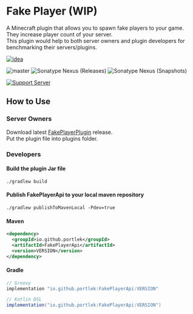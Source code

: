 # Fake Player (WIP)

A Minecraft plugin that allows you to spawn fake players to your game.\
They increase player count of your server.\
This plugin would help to both server owners and plugin developers for benchmarking their servers/plugins.

[![idea](https://www.elegantobjects.org/intellij-idea.svg)](https://www.jetbrains.com/idea/)

![master](https://github.com/spigotplugins/fakeplayer/workflows/build/badge.svg)
![Sonatype Nexus (Releases)](https://img.shields.io/nexus/r/io.github.portlek/FakePlayerApi?label=maven-central&server=https%3A%2F%2Foss.sonatype.org%2F)
![Sonatype Nexus (Snapshots)](https://img.shields.io/nexus/s/io.github.portlek/FakePlayerApi?label=maven-central&server=https%3A%2F%2Foss.sonatype.org)

[![Support Server](https://img.shields.io/discord/591914197219016707.svg?label=Discord&logo=Discord&colorB=7289da&style=for-the-badge)](https://discord.gg/jQhquEkb58)

## How to Use

### Server Owners

Download latest [FakePlayerPlugin](https://github.com/spigotplugins/fakeplayer/releases/) release.\
Put the plugin file into plugins folder.

### Developers

#### Build the plugin Jar file

`./gradlew build`

#### Publish FakePlayerApi to your local maven repository

`./gradlew publishToMavenLocal -Pdev=true`

#### Maven

```xml
<dependency>
  <groupId>io.github.portlek</groupId>
  <artifactId>FakePlayerApi</artifactId>
  <version>VERSION</version>
</dependency>
```

#### Gradle

```groovy
// Groovy
implementation "io.github.portlek:FakePlayerApi:VERSION"

// Kotlin DSL
implementation("io.github.portlek:FakePlayerApi:VERSION")
```
